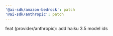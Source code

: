 ```yaml
---
'@ai-sdk/amazon-bedrock': patch
'@ai-sdk/anthropic': patch
---
```


feat (provider/anthropic): add haiku 3.5 model ids

